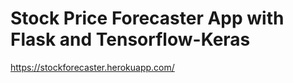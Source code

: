 # Stock Price Forecaster App with Flask and Tensorflow-Keras

https://stockforecaster.herokuapp.com/
